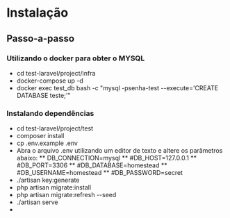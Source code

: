# Instalação

## Passo-a-passo

### Utilizando o docker para obter o MYSQL
* cd test-laravel/project/infra
* docker-compose up -d
* docker exec test_db bash -c "mysql -psenha-test --execute='CREATE DATABASE teste;'"


### Instalando dependências
* cd test-laravel/project/test
* composer install
* cp .env.example .env
* Abra o arquivo .env utilizando um editor de texto e altere os parâmetros abaixo:
** DB_CONNECTION=mysql
** #DB_HOST=127.0.0.1
** #DB_PORT=3306
** #DB_DATABASE=homestead
** #DB_USERNAME=homestead
** #DB_PASSWORD=secret
* ./artisan key:generate
* php artisan migrate:install
* php artisan migrate:refresh --seed
* ./artisan serve
* 